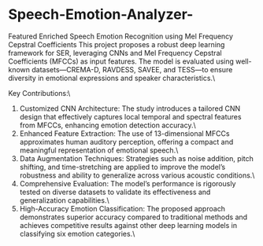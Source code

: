 # Speech-Emotion-Analyzer-
Featured Enriched Speech Emotion Recognition using Mel Frequency Cepstral Coefficients
This project proposes a robust deep learning framework for SER, leveraging CNNs and Mel Frequency Cepstral Coefficients (MFCCs) as input features. The model is evaluated using well-known datasets—CREMA-D, RAVDESS, SAVEE, and TESS—to ensure diversity in emotional expressions and speaker characteristics.\

Key Contributions:\

1. Customized CNN Architecture: The study introduces a tailored CNN design that effectively captures local temporal and spectral features from MFCCs, enhancing emotion detection accuracy.\
2. Enhanced Feature Extraction: The use of 13-dimensional MFCCs approximates human auditory perception, offering a compact and meaningful representation of emotional speech.\
3. Data Augmentation Techniques: Strategies such as noise addition, pitch shifting, and time-stretching are applied to improve the model’s robustness and ability to generalize across various acoustic conditions.\
4. Comprehensive Evaluation: The model’s performance is rigorously tested on diverse datasets to validate its effectiveness and generalization capabilities.\
5. High-Accuracy Emotion Classification: The proposed approach demonstrates superior accuracy compared to traditional methods and achieves competitive results against other deep learning models in classifying six emotion categories.\
